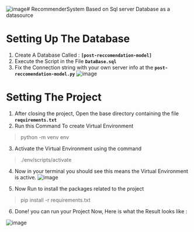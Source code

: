 ![image](https://github.com/user-attachments/assets/13fca7f0-18e2-4648-b487-d677fa868001)# RecommenderSystem Based on Sql server Database as a datasource


# Setting Up The Database

1. Create A Database Called :  **`[post-reccomendation-model]`**
2. Execute the Script in the File **`DataBase.sql`**
3. Fix the Connection string with your own server info at the **`post-reccomendation-model.py`**
![image](https://github.com/user-attachments/assets/5b5c3992-8419-418f-8376-59dc6cd5e784)

# Setting The Project
1. After closing the project, Open the base directory containing the file **`requirements.txt`**
2. Run this Command To create Virtual Environment 
> python -m venv env
3. Activate the Virtual Environment using the command
> ./env/scripts/activate
4. Now in your terminal you should see this means the Virtual Environment is active.
![image](https://github.com/user-attachments/assets/6d0de5e3-84a7-4437-892f-e2c5ef688bf7)

5. Now Run to install the packages related to the project
> pip install -r requirements.txt

6. Done! you can run your Project Now, Here is what the Result looks like :

![image](https://github.com/user-attachments/assets/1a821ffb-0b7b-4a17-8bca-4b4b74f9cd6b)
